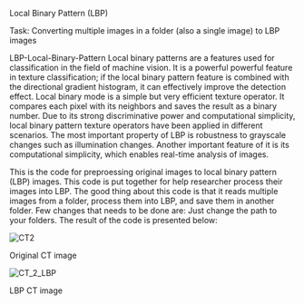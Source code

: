 Local  Binary Pattern (LBP)

Task:  Converting multiple images in a folder (also a single image) to LBP images 

LBP-Local-Binary-Pattern
Local binary patterns are a features used for classification in the field of machine vision. It is a powerful powerful feature in texture classification; if the local binary pattern feature is combined with the directional gradient histogram, it can effectively improve the detection effect. Local binary mode is a simple but very efficient texture operator. It compares each pixel with its neighbors and saves the result as a binary number. Due to its strong discriminative power and computational simplicity, local binary pattern texture operators have been applied in different scenarios. The most important property of LBP is robustness to grayscale changes such as illumination changes. Another important feature of it is its computational simplicity, which enables real-time analysis of images.

This is the code for preproessing original images to local binary pattern (LBP) images. This code is put together for help researcher process their images into LBP. The good thing about this code is that it reads multiple images from a folder, process them into LBP, and save them in another folder. Few changes that needs to be done are: Just change the path to your folders. The result of the code is presented below:



![CT2](https://user-images.githubusercontent.com/61402731/149645426-baf7ff76-7d1a-4efa-8006-b053db232d9b.png)

Original CT image










![CT_2_LBP](https://user-images.githubusercontent.com/61402731/149645424-14478e74-4d7c-42ea-a7b9-425e71d77782.jpg)

LBP CT image









